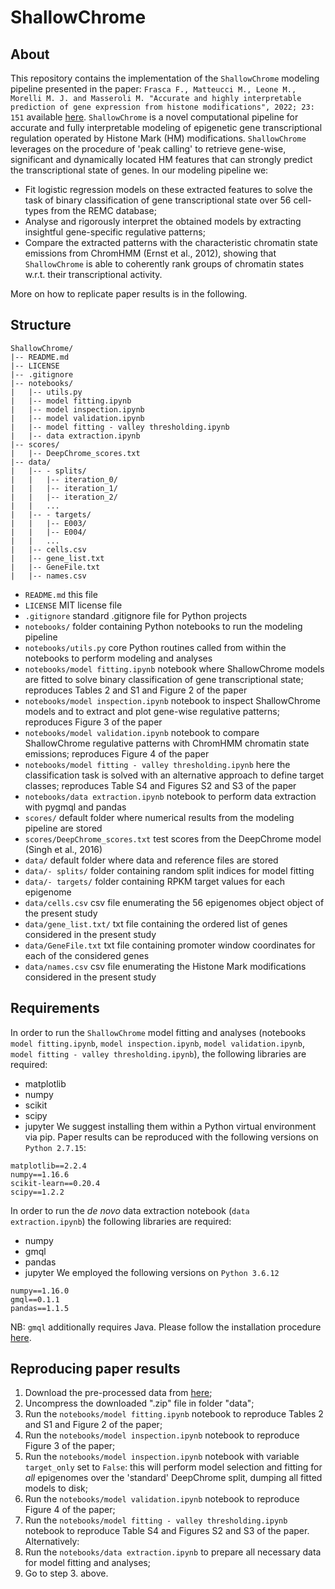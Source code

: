 # ShallowChrome

## About
This repository contains the implementation of the `ShallowChrome` modeling pipeline presented in the paper:
```Frasca F., Matteucci M., Leone M., Morelli M. J. and Masseroli M. "Accurate and highly interpretable prediction of gene expression from histone modifications", 2022; 23: 151``` available [here](https://bmcbioinformatics.biomedcentral.com/articles/10.1186/s12859-022-04687-x).
`ShallowChrome` is a novel computational pipeline for accurate and fully interpretable modeling of epigenetic gene transcriptional regulation operated by Histone Mark (HM) modifications. `ShallowChrome` leverages on the procedure of 'peak calling' to retrieve gene-wise, significant and dynamically located HM features that can strongly predict the transcriptional state of genes. In our modeling pipeline we:
- Fit logistic regression models on these extracted features to solve the task of binary classification of gene transcriptional state over 56 cell-types from the REMC database;
- Analyse and rigorously interpret the obtained models by extracting insightful gene-specific regulative patterns;
- Compare the extracted patterns with the characteristic chromatin state emissions from ChromHMM (Ernst et al., 2012), showing that `ShallowChrome` is able to coherently rank groups of chromatin states w.r.t. their transcriptional activity. 

More on how to replicate paper results is in the following.

## Structure
```
ShallowChrome/
|-- README.md
|-- LICENSE
|-- .gitignore
|-- notebooks/
|   |-- utils.py
|   |-- model fitting.ipynb
|   |-- model inspection.ipynb
|   |-- model validation.ipynb
|   |-- model fitting - valley thresholding.ipynb
|   |-- data extraction.ipynb
|-- scores/
|   |-- DeepChrome_scores.txt
|-- data/
|   |-- - splits/
|   |   |-- iteration_0/
|   |   |-- iteration_1/
|   |   |-- iteration_2/
|   |   ...
|   |-- - targets/
|   |   |-- E003/
|   |   |-- E004/
|   |   ...
|   |-- cells.csv
|   |-- gene_list.txt
|   |-- GeneFile.txt
|   |-- names.csv
```

- `README.md` this file
- `LICENSE` MIT license file
- `.gitignore` standard .gitignore file for Python projects
- `notebooks/` folder containing Python notebooks to run the modeling pipeline
- `notebooks/utils.py` core Python routines called from within the notebooks to perform modeling and analyses
- `notebooks/model fitting.ipynb` notebook where ShallowChrome models are fitted to solve binary classification of gene transcriptional state; reproduces Tables 2 and S1 and Figure 2 of the paper
- `notebooks/model inspection.ipynb` notebook to inspect ShallowChrome models and to extract and plot gene-wise regulative patterns; reproduces Figure 3 of the paper
- `notebooks/model validation.ipynb` notebook to compare ShallowChrome regulative patterns with ChromHMM chromatin state emissions; reproduces Figure 4 of the paper
- `notebooks/model fitting - valley thresholding.ipynb` here the classification task is solved with an alternative approach to define target classes; reproduces Table S4 and Figures S2 and S3 of the paper
- `notebooks/data extraction.ipynb` notebook to perform data extraction with pygmql and pandas
- `scores/` default folder where numerical results from the modeling pipeline are stored
- `scores/DeepChrome_scores.txt` test scores from the DeepChrome model (Singh et al., 2016)
- `data/` default folder where data and reference files are stored
- `data/- splits/` folder containing random split indices for model fitting
- `data/- targets/` folder containing RPKM target values for each epigenome
- `data/cells.csv` csv file enumerating the 56 epigenomes object object of the present study
- `data/gene_list.txt/` txt file containing the ordered list of genes considered in the present study
- `data/GeneFile.txt` txt file containing promoter window coordinates for each of the considered genes
- `data/names.csv` csv file enumerating the Histone Mark modifications considered in the present study

## Requirements
In order to run the `ShallowChrome` model fitting and analyses (notebooks `model fitting.ipynb`, `model inspection.ipynb`, `model validation.ipynb`, `model fitting - valley thresholding.ipynb`), the following libraries are required:
- matplotlib
- numpy
- scikit
- scipy
- jupyter
We suggest installing them within a Python virtual environment via pip. Paper results can be reproduced with the following versions on `Python 2.7.15`:
```
matplotlib==2.2.4      
numpy==1.16.6     
scikit-learn==0.20.4     
scipy==1.2.2      
```
In order to run the _de novo_ data extraction notebook (`data extraction.ipynb`) the following libraries are required:
- numpy
- gmql
- pandas
- jupyter 
We employed the following versions on `Python 3.6.12`
```
numpy==1.16.0
gmql==0.1.1
pandas==1.1.5
```
NB: `gmql` additionally requires Java. Please follow the installation procedure [here](https://pygmql.readthedocs.io/en/latest/installation.html).

## Reproducing paper results
1. Download the pre-processed data from [here](https://zenodo.org/record/4445287);
2. Uncompress the downloaded ".zip" file in folder "data";
3. Run the `notebooks/model fitting.ipynb` notebook to reproduce Tables 2 and S1 and Figure 2 of the paper;
4. Run the `notebooks/model inspection.ipynb` notebook to reproduce Figure 3 of the paper;
5. Run the `notebooks/model inspection.ipynb` notebook with variable `target_only` set to `False`: this will perform model selection and fitting for _all_ epigenomes over the 'standard' DeepChrome split, dumping all fitted models to disk;
6. Run the `notebooks/model validation.ipynb` notebook to reproduce Figure 4 of the paper;
7. Run the `notebooks/model fitting - valley thresholding.ipynb` notebook to reproduce Table S4 and Figures S2 and S3 of the paper.
Alternatively:
1. Run the `notebooks/data extraction.ipynb` to prepare all necessary data for model fitting and analyses;
2. Go to step 3. above.
